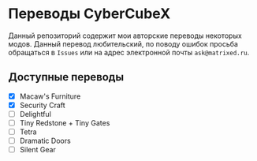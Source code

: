 # Переводы CyberCubeX
Данный репозиторий содержит мои авторские переводы некоторых модов. Данный перевод любительский, по поводу ошибок просьба обращаться в `Issues` или на адрес электронной почты `ask@matrixed.ru`.
## Доступные переводы
- [x] Macaw's Furniture
- [x] Security Craft
- [ ] Delightful
- [ ] Tiny Redstone + Tiny Gates
- [ ] Tetra
- [ ] Dramatic Doors
- [ ] Silent Gear